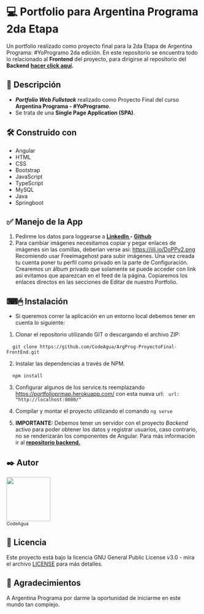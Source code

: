 # 💻 Portfolio para Argentina Programa 2da Etapa
Un portfolio realizado como proyecto final para la 2da Etapa de Argentina Programa: #YoProgramo 2da edición.
En este repositorio se encuentra todo lo relacionado al **Frontend** del proyecto, para dirigirse al repositorio del **Backend** **[hacer click aquí](https://github.com/CodeAgua/ArgProg-ProyectoFinal-BackEnd "aquí").**

## 📝 Descripción
- ***Portfolio Web Fullstack*** realizado como Proyecto Final del curso **Argentina Programa - #YoProgramo**.
- Se trata de una **Single Page Application (SPA)**.

## 🛠️ Construido con 
* Angular
* HTML
* CSS
* Bootstrap
* JavaScript
* TypeScript
* MySQL
* Java
* Springboot

## ✅ Manejo de la App
1. Pedirme los datos para loggearse a **[LinkedIn ](https://www.linkedin.com/in/lucas-emanuel-r-5b3586200/) - [Github ](https://github.com/CodeAgua)**
2. Para cambiar imágenes necesitamos copiar y pegar enlaces de imágenes sin las comillas, deberían verse así: https://iili.io/DoPPv2.png
Recomiendo usar Freeimagehost para subir imágenes. Una vez creada tu cuenta poner tu perfil como privado en la parte de Configuración. Crearemos un álbum privado que solamente se puede acceder con link así evitamos que aparezcan en el feed de la página. Copiaremos los enlaces directos en las secciones de Editar de nuestro Portfolio.

## ⌨🖱 Instalación
- Si queremos correr la aplicación en un entorno local debemos tener en cuenta lo siguiente: 

1. Clonar el repositorio utilizando GIT o descargando el archivo ZIP:

    `git clone https://github.com/CodeAgua/ArgProg-ProyectoFinal-FrontEnd.git`

2. Instalar las dependencias a través de NPM.

    `npm install`

3. Configurar algunos de los service.ts reemplazando https://portfolioprmap.herokuapp.com/ con esta nueva url:
  `url: "http://localhost:8080/"` 

4. Compilar y montar el proyecto utilizando el comando `ng serve`

5. **IMPORTANTE:** Debemos tener un servidor con el proyecto *Backend* activo para poder obtener los datos y registrar usuarios, caso contrario, no se renderizarán los componentes de Angular. Para más información ir al **[repositorio backend.](https://github.com/CodeAgua/ArgProg-ProyectoFinal-BackEnd "repositorio backend.")**

## ✒️ Autor
[<img src="https://avatars.githubusercontent.com/u/96397960?v=4" width=115>
<br><sub>CodeAgua</sub>](https://github.com/CodeAgua)

## 📄 Licencia
Este proyecto está bajo la licencia GNU General Public License v3.0 - mira el archivo [LICENSE](LICENSE) para más detalles.

## 🎁 Agradecimientos
A Argentina Programa por darme la oportunidad de iniciarme en este mundo tan complejo.
